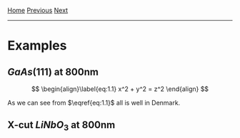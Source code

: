 [Home](index) 
[Previous](output.md)
[Next](5_methods)
___

# Examples

## $GaAs(111)$ at 800nm

$$
\begin{align}\label{eq:1.1}
x^2 + y^2 = z^2
\end{align} 
$$

As we can see from $\eqref{eq:1.1}$ all is well in Denmark. 



## X-cut $LiNbO_3$ at 800nm
